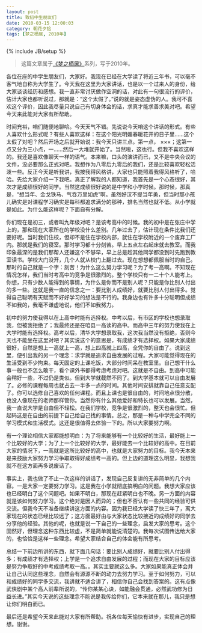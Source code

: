 ```yaml
---
layout: post
title: 致初中生朋友们
date: 2010-03-15 12:00:03
category: 朝花夕拾
tags: [梦之栖居, 2010年]
---
```

{% include JB/setup %}

> 这篇文章属于[《梦之栖居》](/posts/where-the-dreams-reside/)系列，写于2010年。
	
<!--more-->

各位在座的中学生朋友们，大家好。我现在已经在大学读了将近三年书，可以毫不客气地自称为大学生了。今天我在这里为大家讲话，也是以一个过来人的身份，给大家谈谈经历和感想。我一直非常讨厌做作空洞的话，对此有一句很流行的评价，估计大家也都听说过，那就是：“这个太假了。”说的就是姿态虚伪的人。我可不喜欢这个评价，因此我尽量只说自己有切身体会的话，求真才能求善求美对吧。希望今天来此能对大家有所帮助。

时间充裕，咱们随便地聊哈。今天天气不错。先说说今天咱这个讲话的形式。有些人喜欢什么形式呢？有些人喜欢这样：在这个阳光明媚春暖花开的日子里……这个太假了对吧？然后开场之后就开始说：我今天只讲三点。第一点， ×××；这第一点又分为三小点，一……然后一大堆就开始了。当然啦，这也行。但我不喜欢这样的。我还是喜欢像聊天一样的语气。本来嘛，口头的演讲而已，又不是中央会议的文件，没必要那么正式对吧。我想作为八零后九零后的我们，还是比较喜欢轻松活泼一些。反正今天是听我讲，我按我得风格讲，大家也只能照着我得风格听了，哈哈。先给大家介绍一下我吧。真正了解我的人都知道，我首先是一个心态很好，其次才是成绩很好的同学。当然这成绩很好说的是中学和小学时候。那时候，那真是，“想当年、金戈铁马、气吞万里如虎”啊。虽然好汉不提当年勇，但当时那小孩儿确实是对课程学习确实是每科都追求满分的那种，排名当然也就不低。从小学就是如此。为什么能这样呢？下面自有分解。

你们现在是初三，或者叫九年级对吧？是该考高中的时候。我的初中是在张庄中学上的，那和现在大家所在的学校没什么差别。几年过去了，估计现在条件比我们还要好呢。当时我们住校，但却不是住在学校内部，就住在学校附近的一个废弃工厂内。那就是我们的寝室。那时学习都十分刻苦。早上五点左右起床就去教室。而我印象最深的是我们那帮人还嫌这个不够早，早上总是趁其他同学都没到时先跑到教室读书。学校大门没开，几个人就从校门上翻过去。现在想想都佩服当时的自己。那时的自己就是一个字：刻苦！为什么这么努力学习呢？为了考一高啊。不知现在情况怎样，我们当时考高中的竞争是很激烈的。整个学校只有一二十个人能考上。你想，只有少数人能得到的事情，为什么是你而不是别人呢？只能是你比别人付出的多一些。这就是我一直的信念之一：要比别人成绩好，就要比别人付出得多。觉得自己聪明有天赋而不好好学习的想法是不行的。我身边也有许多十分聪明但成绩不如我的，我毫不谦虚地说，他们不如我努力。

初中的努力使我得以在上高中时能有选择权。中考以后，有市区的学校也想录取我，但被我拒绝了；我最终还是在咱县一高读的高中。而高中三年的努力使我在上大学时能有选择权。高考以后，清华大学想录取我，这次我当然没有拒绝，否则今天也不能坐在这里对吧？其实说这个的意思是，有成绩才有选择权。如果大家成绩很好，自然是想上一高就上一高，想上四高就上四高，全凭你的自由了。说到这里，便引出我的另一个理念：求学就是追求自由发展的过程。大家可能觉得现在的生活受到不少拘束。每天固定的上课吃饭，大部分时间呆在教室里。自己想干什么事一般也不怎么敢干，看个课外书都得考虑考虑对吧。这就是不自由。到高中可能会稍好一些，不过仍是类似。但到大学就截然不同了。到大学基本就可以自由发展了。必修的课程每周也就占去一半多一点的时间。其他时间安排就靠自己任意支配了。你可以选修自己喜欢的任何课程。而且上课也是很自由的，时间地点很分散，也没人像现在的老师那样管你。当然你有什么其他爱好和特长也可以发展。当然，我一直说大学是自由但不轻松。在我们学校，竞争是很激烈的，整天也会很忙。但起码这是在自由的前提下自己给自己找的事情。总之，那是一种与中学完全不同的学习模式和生活模式。这还是很值得去体验一下的。所以大家要努力啊。

有一个理论相信大家都能想明白：为了将来能够有一个比较好的生活，最好能上一个比较好的大学；为了上一个比较好的大学，最好能去一个比较好的高中。在目前大家的情况下，一高就是这所比较好的高中，也就是大家努力的目标。我今天本来是来鼓励大家努力学习争取取得好成绩考一高的。但上边的道理这么明显，我想我就不在这方面再多说废话了。

事实上，我也做了不止一次这样的讲话了，发现自己反复讲的无非简单的几个内容。一是大家一定要努力学习。这是我在小学就彻底搞明白的问题。我想大家应该也已经明白了这个问题吧。如果不明白，那现在赶紧明白也不晚。另一方面的内容就是该如何努力学习。这个绝对是因人而异的；但也不否认有一些共同的经验可供交流。但我今天不准备继续讲这方面的内容。因为我已经大学读了快三年了，离大家现在的状态已经比较远了；这方面最好由与大家状态比较接近的成绩好的同学去分享他的经验。其他的呢，也就是说一下自己的一些理念，启发大家的思考。这个固然好，但理念这种东西比较虚，不是简单就能说清楚的。我每次试图传达给大家的，也恰恰是这样一些理念。希望大家结合自己的体会能有所思考。

总结一下前边所讲的东西，就下面几句话：要比别人成绩好，就要比别人付出得多；有成绩才有选择权；上学是一个追求自由发展的过程；而现在大家的目标应该是努力争取好的中考成绩考取一高。。其实主要就这么多。大家如果能真正体会并让自己认同这些理念，自然会有源源不断的动力去努力学习。至于如何努力，可以和成绩好的同学多交流，我讲就不适合讲了，相信你自己会找到答案的。这有点像武侠剧中某个高人前辈所说的，“传你某某心诀，如能融会贯通，必然武功修为日益长进。”其实今天说的这些理念不能说是我传给你们，它本来就在那儿，我只是想让你们明白而已。

最后还是希望今天来此能对大家有所帮助。祝各位每天愉快有进步，实现自己的理想。谢谢。